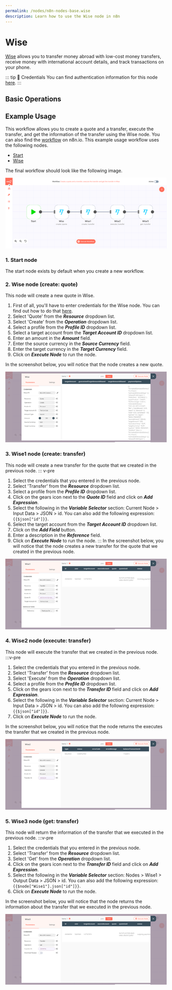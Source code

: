 ```yaml
---
permalink: /nodes/n8n-nodes-base.wise
description: Learn how to use the Wise node in n8n
---
```


# Wise

[Wise](https://wise.com) allows you to transfer money abroad with low-cost money transfers, receive money with international account details, and track transactions on your phone.

::: tip 🔑 Credentials
You can find authentication information for this node [here](../../../credentials/Wise/README.md).
:::

## Basic Operations

<Resource node="n8n-nodes-base.wise" />

## Example Usage

This workflow allows you to create a quote and a transfer, execute the transfer, and get the information of the transfer using the Wise node. You can also find the [workflow](https://n8n.io/workflows/992) on n8n.io. This example usage workflow uses the following nodes.
- [Start](../../core-nodes/Start/README.md)
- [Wise]()

The final workflow should look like the following image.

![A workflow with the Wise node](./workflow.png)

### 1. Start node

The start node exists by default when you create a new workflow.

### 2. Wise node (create: quote)

This node will create a new quote in Wise.

1. First of all, you'll have to enter credentials for the Wise node. You can find out how to do that [here](../../../credentials/Wise/README.md).
2. Select 'Quote' from the ***Resource*** dropdown list.
3. Select 'Create' from the ***Operation*** dropdown list.
4. Select a profile from the ***Profile ID*** dropdown list.
5. Select a target account from the ***Target Account ID*** dropdown list.
6. Enter an amount in the ***Amount*** field.
7. Enter the source currency in the ***Source Currency*** field.
8. Enter the target currency in the ***Target Currency*** field.
9. Click on ***Execute Node*** to run the node.

In the screenshot below, you will notice that the node creates a new quote.

![Using the Wise node to create a new quote](./Wise_node.png)

### 3. Wise1 node (create: transfer)

This node will create a new transfer for the quote that we created in the previous node.
::: v-pre
1. Select the credentials that you entered in the previous node.
2. Select 'Transfer' from the ***Resource*** dropdown list.
3. Select a profile from the ***Profile ID*** dropdown list.
4. Click on the gears icon next to the ***Quote ID*** field and click on ***Add Expression***.
5. Select the following in the ***Variable Selector*** section: Current Node > Input Data > JSON > id. You can also add the following expression: `{{$json["id"]}}`.
6. Select the target account from the ***Target Account ID*** dropdown list.
7. Click on the ***Add Field*** button.
8. Enter a description in the ***Reference*** field.
9. Click on ***Execute Node*** to run the node.
:::
In the screenshot below, you will notice that the node creates a new transfer for the quote that we created in the previous node.

![Using the Wise node to create a new transfer](./Wise1_node.png)

### 4. Wise2 node (execute: transfer)

This node will execute the transfer that we created in the previous node.
:::v-pre
1. Select the credentials that you entered in the previous node.
2. Select 'Transfer' from the ***Resource*** dropdown list.
3. Select 'Execute' from the ***Operation*** dropdown list.
4. Select a profile from the ***Profile ID*** dropdown list.
5. Click on the gears icon next to the ***Transfer ID*** field and click on ***Add Expression***.
6. Select the following in the ***Variable Selector*** section: Current Node > Input Data > JSON > id. You can also add the following expression: `{{$json["id"]}}`.
7. Click on ***Execute Node*** to run the node.

In the screenshot below, you will notice that the node returns the executes the transfer that we created in the previous node.

![Using the Wise node to execute a transfer](./Wise2_node.png)

### 5. Wise3 node (get: transfer)

This node will return the information of the transfer that we executed in the previous node.
:::v-pre
1. Select the credentials that you entered in the previous node.
2. Select 'Transfer' from the ***Resource*** dropdown list.
3. Select 'Get' from the ***Operation*** dropdown list.
4. Click on the gears icon next to the ***Transfer ID*** field and click on ***Add Expression***.
5. Select the following in the ***Variable Selector*** section: Nodes > Wise1 > Output Data > JSON > id. You can also add the following expression: `{{$node["Wise1"].json["id"]}}`.
6. Click on ***Execute Node*** to run the node.

In the screenshot below, you will notice that the node returns the information about the transfer that we executed in the previous node.

![Using the Wise node to get a transfer](./Wise3_node.png)
